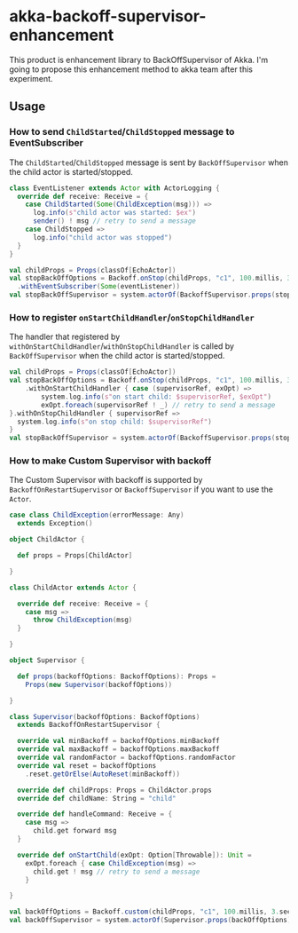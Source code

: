 # akka-backoff-supervisor-enhancement

This product is enhancement library to BackOffSupervisor of Akka.
I'm going to propose this enhancement method to akka team after this experiment.


## Usage

### How to send `ChildStarted`/`ChildStopped` message to EventSubscriber

The `ChildStarted`/`ChildStopped` message is sent by `BackOffSupervisor` when the child actor is started/stopped.

```scala
class EventListener extends Actor with ActorLogging {
  override def receive: Receive = {
    case ChildStarted(Some(ChildException(msg))) =>
      log.info(s"child actor was started: $ex")
      sender() ! msg // retry to send a message
    case ChildStopped =>
      log.info("child actor was stopped")
  }
}

val childProps = Props(classOf[EchoActor])
val stopBackOffOptions = Backoff.onStop(childProps, "c1", 100.millis, 3.seconds, 0.2)
  .withEventSubscriber(Some(eventListener))
val stopBackOffSupervisor = system.actorOf(BackoffSupervisor.props(stopBackOffOptions))
```

### How to register `onStartChildHandler`/`onStopChildHandler`

The handler that registered by `withOnStartChildHandler`/`withOnStopChildHandler` is called by `BackOffSupervisor` when the child actor is started/stopped.


```scala
val childProps = Props(classOf[EchoActor])
val stopBackOffOptions = Backoff.onStop(childProps, "c1", 100.millis, 3.seconds, 0.2)
    .withOnStartChildHandler { case (supervisorRef, exOpt) =>
        system.log.info(s"on start child: $supervisorRef, $exOpt")
        exOpt.foreach(supervisorRef ! _) // retry to send a message
}.withOnStopChildHandler { supervisorRef => 
  system.log.info(s"on stop child: $supervisorRef")
}
val stopBackOffSupervisor = system.actorOf(BackoffSupervisor.props(stopBackOffOptions))
```

### How to make Custom Supervisor with backoff

The Custom Supervisor with backoff is supported by `BackoffOnRestartSupervisor` or `BackoffSupervisor` if you want to use the `Actor`.

```scala
case class ChildException(errorMessage: Any)
  extends Exception()

object ChildActor {

  def props = Props[ChildActor]

}

class ChildActor extends Actor {

  override def receive: Receive = {
    case msg =>
      throw ChildException(msg)
  }

}

object Supervisor {

  def props(backoffOptions: BackoffOptions): Props =
    Props(new Supervisor(backoffOptions))

}

class Supervisor(backoffOptions: BackoffOptions)
  extends BackoffOnRestartSupervisor {

  override val minBackoff = backoffOptions.minBackoff
  override val maxBackoff = backoffOptions.maxBackoff
  override val randomFactor = backoffOptions.randomFactor
  override val reset = backoffOptions
    .reset.getOrElse(AutoReset(minBackoff))

  override def childProps: Props = ChildActor.props
  override def childName: String = "child"

  override def handleCommand: Receive = {
    case msg =>
      child.get forward msg
  }

  override def onStartChild(exOpt: Option[Throwable]): Unit =
    exOpt.foreach { case ChildException(msg) =>
      child.get ! msg // retry to send a message
    }

}

val backOffOptions = Backoff.custom(childProps, "c1", 100.millis, 3.seconds, 0.2)
val backOffSupervisor = system.actorOf(Supervisor.props(backOffOptions))
```
